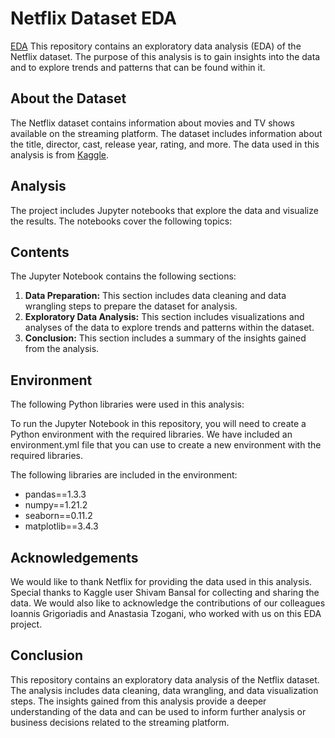 # Netflix Dataset EDA
[EDA](https://datacurious.gr/Netflix_EDA.html)
This repository contains an exploratory data analysis (EDA) of the Netflix dataset. The purpose of this analysis is to gain insights into the data and to explore trends and patterns that can be found within it.
## About the Dataset
The Netflix dataset contains information about movies and TV shows available on the streaming platform. The dataset includes information about the title, director, cast, release year, rating, and more. The data used in this analysis is from [Kaggle](https://www.kaggle.com/shivamb/netflix-shows).
## Analysis
The project includes Jupyter notebooks that explore the data and visualize the results. The notebooks cover the following topics:
## Contents
The Jupyter Notebook contains the following sections:

1. **Data Preparation:** This section includes data cleaning and data wrangling steps to prepare the dataset for analysis.
2. **Exploratory Data Analysis:** This section includes visualizations and analyses of the data to explore trends and patterns within the dataset.
3. **Conclusion:** This section includes a summary of the insights gained from the analysis.
## Environment
The following Python libraries were used in this analysis:

To run the Jupyter Notebook in this repository, you will need to create a Python environment with the required libraries. We have included an environment.yml file that you can use to create a new environment with the required libraries.

The following libraries are included in the environment:

- pandas==1.3.3
- numpy==1.21.2
- seaborn==0.11.2
- matplotlib==3.4.3
## Acknowledgements
We would like to thank Netflix for providing the data used in this analysis. Special thanks to Kaggle user Shivam Bansal for collecting and sharing the data. We would also like to acknowledge the contributions of our colleagues Ioannis Grigoriadis and Anastasia Tzogani, who worked with us on this EDA project.
## Conclusion
This repository contains an exploratory data analysis of the Netflix dataset. The analysis includes data cleaning, data wrangling, and data visualization steps. The insights gained from this analysis provide a deeper understanding of the data and can be used to inform further analysis or business decisions related to the streaming platform.
